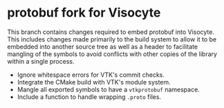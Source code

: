 # protobuf fork for Visocyte

This branch contains changes required to embed protobuf into Visocyte. This
includes changes made primarily to the build system to allow it to be embedded
into another source tree as well as a header to facilitate mangling of the
symbols to avoid conflicts with other copies of the library within a single
process.

  * Ignore whitespace errors for VTK's commit checks.
  * Integrate the CMake build with VTK's module system.
  * Mangle all exported symbols to have a `vtkprotobuf` namespace.
  * Include a function to handle wrapping `.proto` files.
